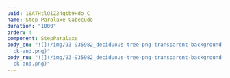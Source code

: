```yaml
---
uuid: 18ATHtlQiZ24qtb9Hdo_C
name: Step Paralaxe Cabecudo
duration: "1000"
order: 4
component: StepParalaxe
body_en: "![](/img/93-935982_deciduous-tree-png-transparent-background-tree-bla\
  ck-and.png)"
body_ru: "![](/img/93-935982_deciduous-tree-png-transparent-background-tree-bla\
  ck-and.png)"
---
```

